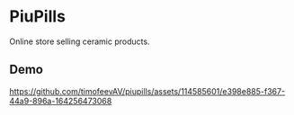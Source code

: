 # PiuPills
Online store selling ceramic products.
## Demo
https://github.com/timofeevAV/piupills/assets/114585601/e398e885-f367-44a9-896a-164256473068

